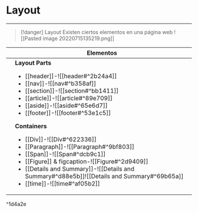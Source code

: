 # Layout
<hr> 

> [!danger] Layout
> Existen ciertos elementos en una página web
> ![[Pasted image 20220715135219.png]]

|  | Elementos |
| --- | --- |
| |<b>Layout Parts</b><br><ul><li>[[header]]-![[header#^2b24a4]]</li><li>[[nav]]-![[nav#^b358af]]</li><li>[[section]]-![[section#^bb1411]]</li><li>[[article]]-![[article#^89e709]]</li><li>[[aside]]-![[aside#^65e6d7]]</li><li>[[footer]]-![[footer#^53e1c5]]</li></ul><b>Containers</b><ul><li>[[Div]]-![[Div#^622336]]</li><li>[[Paragraph]]-![[Paragraph#^9bf803]]</li><li>[[Span]]-![[Span#^dcb9c1]]</li><li>[[Figure]] & figcaption-![[Figure#^2d9409]]</li><li>[[Details and Summary]]-![[Details and Summary#^d88e5b]]![[Details and Summary#^69b65a]]</li><li>[[time]]-![[time#^af05b2]]</li></ul>|

^1d4a2e
